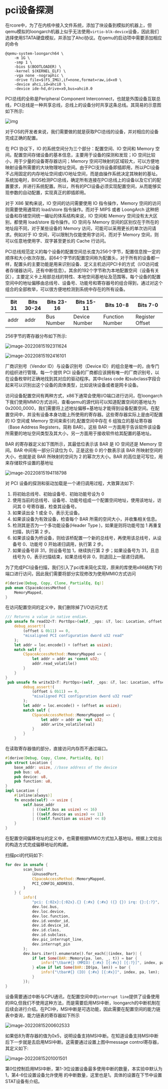 # pci设备探测

在rcore中，为了在内核中接入文件系统，添加了块设备到模拟的机器上，但qemu模拟的loongarch机器上似乎无法使用`virtio-blk-device`设备，因此我们选择使用STATA硬盘模拟，并添加了Ahci协议。在qemu的启动项中需要添加相应的命令

```
@qemu-system-loongarch64 \
    -m 1G \
    -smp 1 \
    -bios $(BOOTLOADER) \
    -kernel $(KERNEL_ELF) \
    -vga none -nographic \
    -drive file=$(FS_IMG),if=none,format=raw,id=x0 \
    -device ahci,id=ahci0 \
    -device ide-hd,drive=x0,bus=ahci0.0
```

PCI总线的全称是Peripheral Component Interconnect，也就是外围设备互联总线，PCI总线是一种共享总线，总线上的设备分时共享这条总线。其简易的示意图如下所示:

![img](sourcepicture/v2-8019075041788ae2cc2810cb80be24aa_720w.jpg)

对于OS的开发者来说，我们需要做的就是获取PCI总线的设备，并对相应的设备完成正确的配置。

在 PCI 协议下，IO 的系统空间分为三个部分：配置空间、IO 空间和 Memory 空间。配置空间存储设备的基本信息，主要用于设备的探测和发现；IO 空间比较小，用于少量的设备寄存器访问；Memory 空间可映射的区域较大，可以方便地映射设备所需要的大块物理地址空间。由于PCI支持设备即插即用，所以PCI设备不占用固定的内存地址空间或I/O地址空间，而是由操作系统决定其映射的基址。系统加电时，BIOS检测PCI总线，确定所有连接在PCI总线上的设备以及它们的配置要求，并进行系统配置。所以，所有的PCI设备必须实现配置空间，从而能够实现参数的自动配置，实现真正的即插即用。

对于 X86 架构来说，IO 空间的访问需要使用 IO 指令操作，Memory 空间的访问则需要使用通常的 load/store 指令操作。而对于 MIPS 或者 LoongArch 这种把设备和存储空间统一编址的体系结构来说，IO 空间和 Memory 空间没有太大区别，都使用 load/store 指令操作。IO 空间与 Memory 空间的区别仅在于所在的地址段不同，对于某些设备的 Memory 访问，可能可以采用更长的单次访问请求。例如对于 IO 空间，可以限制为仅能使用字访问，而对于 Memory 空间，则可以任意地使用字、双字甚至更长的 Cache 行访问。

PCI总线规范定义的每个设备的配置空间总长度为256个字节，配置信息按一定的顺序和大小依次存放。前64个字节的配置空间称为配置头，对于所有的设备都一样，配置头的主要功能是用来识别设备、定义主机访问PCI卡的方式（I/O访问或者存储器访问，还有中断信息）。其余的192个字节称为本地配置空间（设备有关区），主要定义卡上局部总线的特性、本地空间基地址及范围等。每个设备的配置空间中的地址偏移由总线号、设备号、功能号和寄存器号的组合得到，通过对这个组合的全部枚举，可以很方便地检测到系统中存在的所有设备。

| Bit 31 | Bits 30-24 | Bits 23-16 | Bits 15-11    | Bits 10-8       | Bits 7-0        |
| ------ | ---------- | ---------- | ------------- | --------------- | --------------- |
| addr   | addr       | Bus Number | Device Number | Function Number | Register Offset |

256字节的寄存器分布如下所示:

![image-20220815192311624](sourcepicture/image-20220815192311624.png)

![image-20220815192416101](sourcepicture/image-20220815192416101.png)

厂商识别号（Vendor ID）与设备识别号（Device ID）的组合是唯一的，由专门的组织进行管理。每一个提供 PCI 设备的厂商都应该拥有唯一的厂商识别号，以在设备枚举时正确地找到其对应的驱动程序。其中class code 和subclass字段合起来可以识别出这个设备的具体类型，比如说块设备或者是网卡设备。

访问设备配置空间有两种方式，x86下通常会使用I/O端口进行访问，在loongarch下我们使用MMIO方式访问，查看qemu的源代码可以知道配置空间的基地址为0x2000_0000，我们需要将上述地址偏移+基地址才能得到设备配置空间。在配置空间中，并没有设备本身功能上所使用的寄存器。这些寄存器实际上是由可配置的 IO 空间或 	Memory 空间来索引的,配置空间中存在 6 组独立的基址寄存器（Base Address Registers，简称 BAR）。这些 BAR 一方面用于告诉软件该设备所需要的地址空间类型及其大小，另一方面用于接收软件给其配置的基地址。

BAR 的寄存器定义如下图所示，其最低位表示该 BAR 是 IO 空间还是 Memory 空间。BAR 中间有一部分只读位为 0，正是这些 0 的个数表示该 BAR 所映射空间的大小，也就是说 BAR 所映射的空间为 2 的幂次方大小。BAR 的高位是可写位，用来存储软件设置的基地址

![image-20220815194118798](sourcepicture/image-20220815194118798.png)

对 PCI 设备的探测和驱动加载是一个递归调用过程，大致算法如下:

1. 将初始总线号、初始设备号、初始功能号设为 0
2. 使用当前的总线号、设备号、功能号组成一个配置空间地址，使用该地址，访问其 0 号寄存器，检查其设备号。
3. 如果读出全 1 或全 0，表示无设备。
4. 如果该设备为有效设备，检查每个 BAR 所需的空间大小，并收集相关信息。
5. 检测其是否为一个多功能设备(Header Type )，如果是则将功能号加 1 再重复扫描，执行第 2 步。
6. 如果该设备为桥设备，则给该桥配置一个新的总线号，再使用该总线号，从设备号 0、功能号 0 开始递归调用，执行第 2 步。
7. 如果设备号非 31，则设备号加 1，继续执行第 2 步；如果设备号为 31，且总线号为 0，表示扫描结束，如果总线号非 0，则退回上一层递归调用。



为了完成PCI设备扫描，我们引入了pci库来简化实现，原来的库使用x86结构下的端口进行访问，因此我们需要将部分实现修改为使用MMIO方式访问

```rust
#[derive(Debug, Copy, Clone, PartialEq, Eq)]
pub enum CSpaceAccessMethod {
    MemoryMapped,
}
```

在访问配置空间的定义中，我们删除掉了I/O访问方式

```rust
/// Returns a value in native endian.
pub unsafe fn read32<T: PortOps>(self, _ops: &T, loc: Location, offset: u16) -> u32 {
    debug_assert!(
        (offset & 0b11) == 0,
        "misaligned PCI configuration dword u32 read"
    );
    let addr = loc.encode() + (offset as usize);
    match self {
        CSpaceAccessMethod::MemoryMapped => {
            let addr = addr as *const u32;
            addr.read_volatile()
        }
    }
}
 pub unsafe fn write32<T: PortOps>(self, _ops: &T, loc: Location, offset: u16, val: u32) {
        debug_assert!(
            (offset & 0b11) == 0,
            "misaligned PCI configuration dword u32 read"
        );
        let addr = loc.encode() + (offset as usize);
        match self {
            CSpaceAccessMethod::MemoryMapped => {
                let addr = addr as *mut u32;
                addr.write_volatile(val)
            }
        }
    }
```

在读取寄存器值的部分，直接访问内存而不通过端口。

```rust
#[derive(Debug, Copy, Clone, PartialEq, Eq)]
pub struct Location {
    base_addr: usize, //base address of the device
    pub bus: u8,
    pub device: u8,
    pub function: u8,
}
impl Location {
    #[inline(always)]
    fn encode(self) -> usize {
        self.base_addr
            | ((self.bus as usize) << 16)
            | ((self.device as usize) << 11)
            | ((self.function as usize) << 8)
    }
}

```

在配置空间偏移地址的定义中，也需要根据MMIO方式加入基地址。根据上文给出的构造方式完成偏移地址的构建。

扫描pci的代码如下:

```rust
for dev in unsafe {
        scan_bus(
            &UnusedPort,
            CSpaceAccessMethod::MemoryMapped,
            PCI_CONFIG_ADDRESS,
        )
    } {
        info!(
            "pci: {:02x}:{:02x}.{} {:#x} {:#x} ({} {}) irq: {}:{:?}",
            dev.loc.bus,
            dev.loc.device,
            dev.loc.function,
            dev.id.vendor_id,
            dev.id.device_id,
            dev.id.class,
            dev.id.subclass,
            dev.pic_interrupt_line,
            dev.interrupt_pin
        );
        dev.bars.iter().enumerate().for_each(|(index, bar)| {
            if let Some(BAR::Memory(pa, len, _, t)) = bar {
                info!("\tbar#{} (MMIO) {:#x} [{:#x}] [{:?}]", index, pa, len, t);
            } else if let Some(BAR::IO(pa, len)) = bar {
                info!("\tbar#{} (IO) {:#x} [{:#x}]", index, pa, len);
            }
        });
}
```

设备需要通过中断与CPU通讯，在配置空间中的`interrupt line`提供了设备使用的IRQ,但我们不使用这种方法，而是需要启用MSI中断，loongarch的中断机制在后续会进行介绍。在PCI中，MSI中断是可选功能，因此需要在配置空间的能力链表中查询，能力链表的寄存器如下所示

![image-20220815200602533](sourcepicture/image-20220815200602533.png)

如果低8为寄存器的值为0x5，说明设备支持MSI中断。在知道设备支持MSI中断后下一步就是去启用MSI中断。这需要通过设置上图中message control寄存器，其定义如下:

![image-20220815201001501](sourcepicture/image-20220815201001501.png)

第0位控制启用MSI中断，第1-3位设置设备最多使用中断的数量，本实验中默认为1，第4-6位设置设备允许使用 的中断数量，这里也是1。具体的设置在下节中设置STAT设备有介绍。

